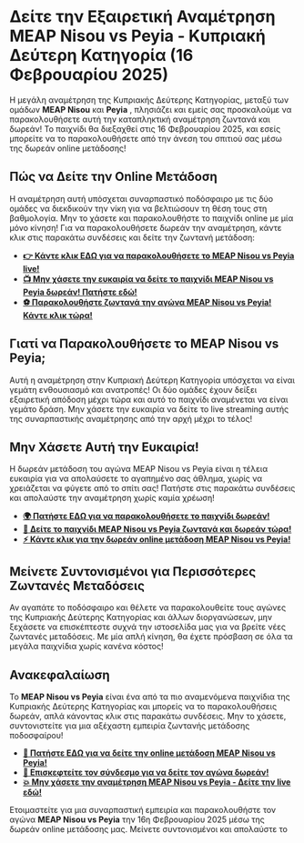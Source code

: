 # Δείτε την Εξαιρετική Αναμέτρηση MEAP Nisou vs Peyia - Κυπριακή Δεύτερη Κατηγορία (16 Φεβρουαρίου 2025)

Η μεγάλη αναμέτρηση της Κυπριακής Δεύτερης Κατηγορίας, μεταξύ των ομάδων **MEAP Nisou** και **Peyia** , πλησιάζει και εμείς σας προσκαλούμε να παρακολουθήσετε αυτή την καταπληκτική αναμέτρηση ζωντανά και δωρεάν! Το παιχνίδι θα διεξαχθεί στις 16 Φεβρουαρίου 2025, και εσείς μπορείτε να το παρακολουθήσετε από την άνεση του σπιτιού σας μέσω της δωρεάν online μετάδοσης!

## Πώς να Δείτε την Online Μετάδοση

Η αναμέτρηση αυτή υπόσχεται συναρπαστικό ποδόσφαιρο με τις δύο ομάδες να διεκδικούν την νίκη για να βελτιώσουν τη θέση τους στη βαθμολογία. Μην το χάσετε και παρακολουθήστε το παιχνίδι online με μία μόνο κίνηση! Για να παρακολουθήσετε δωρεάν την αναμέτρηση, κάντε κλικ στις παρακάτω συνδέσεις και δείτε την ζωντανή μετάδοση:

- [**👉 Κάντε κλικ ΕΔΩ για να παρακολουθήσετε το MEAP Nisou vs Peyia live!**](https://tinyurl.com/livestreamfreeo?st=MEAP+Nisou+vs+Peyia&si=ghc)
- [**📺 Μην χάσετε την ευκαιρία να δείτε το παιχνίδι MEAP Nisou vs Peyia δωρεάν! Πατήστε εδώ!**](https://tinyurl.com/livestreamfreeo?st=MEAP+Nisou+vs+Peyia&si=ghc)
- [**⚽ Παρακολουθήστε ζωντανά την αγώνα MEAP Nisou vs Peyia! Κάντε κλικ τώρα!**](https://tinyurl.com/livestreamfreeo?st=MEAP+Nisou+vs+Peyia&si=ghc)

## Γιατί να Παρακολουθήσετε το MEAP Nisou vs Peyia;

Αυτή η αναμέτρηση στην Κυπριακή Δεύτερη Κατηγορία υπόσχεται να είναι γεμάτη ενθουσιασμό και ανατροπές! Οι δύο ομάδες έχουν δείξει εξαιρετική απόδοση μέχρι τώρα και αυτό το παιχνίδι αναμένεται να είναι γεμάτο δράση. Μην χάσετε την ευκαιρία να δείτε το live streaming αυτής της συναρπαστικής αναμέτρησης από την αρχή μέχρι το τέλος!

## Μην Χάσετε Αυτή την Ευκαιρία!

Η δωρεάν μετάδοση του αγώνα MEAP Nisou vs Peyia είναι η τέλεια ευκαιρία για να απολαύσετε το αγαπημένο σας άθλημα, χωρίς να χρειάζεται να φύγετε από το σπίτι σας! Πατήστε στις παρακάτω συνδέσεις και απολαύστε την αναμέτρηση χωρίς καμία χρέωση!

- [**🌍 Πατήστε ΕΔΩ για να παρακολουθήσετε το παιχνίδι δωρεάν!**](https://tinyurl.com/livestreamfreeo?st=MEAP+Nisou+vs+Peyia&si=ghc)
- [**🚀 Δείτε το παιχνίδι MEAP Nisou vs Peyia ζωντανά και δωρεάν τώρα!**](https://tinyurl.com/livestreamfreeo?st=MEAP+Nisou+vs+Peyia&si=ghc)
- [**⚡ Κάντε κλικ για την δωρεάν online μετάδοση MEAP Nisou vs Peyia!**](https://tinyurl.com/livestreamfreeo?st=MEAP+Nisou+vs+Peyia&si=ghc)

## Μείνετε Συντονισμένοι για Περισσότερες Ζωντανές Μεταδόσεις

Αν αγαπάτε το ποδόσφαιρο και θέλετε να παρακολουθείτε τους αγώνες της Κυπριακής Δεύτερης Κατηγορίας και άλλων διοργανώσεων, μην ξεχάσετε να επισκέπτεστε συχνά την ιστοσελίδα μας για να βρείτε νέες ζωντανές μεταδόσεις. Με μία απλή κίνηση, θα έχετε πρόσβαση σε όλα τα μεγάλα παιχνίδια χωρίς κανένα κόστος!

## Ανακεφαλαίωση

Το **MEAP Nisou vs Peyia** είναι ένα από τα πιο αναμενόμενα παιχνίδια της Κυπριακής Δεύτερης Κατηγορίας και μπορείς να το παρακολουθήσεις δωρεάν, απλά κάνοντας κλικ στις παρακάτω συνδέσεις. Μην το χάσετε, συντονιστείτε για μια αξέχαστη εμπειρία ζωντανής μετάδοσης ποδοσφαίρου!

- [**🔴 Πατήστε ΕΔΩ για να δείτε την online μετάδοση MEAP Nisou vs Peyia!**](https://tinyurl.com/livestreamfreeo?st=MEAP+Nisou+vs+Peyia&si=ghc)
- [**🎯 Επισκεφτείτε τον σύνδεσμο για να δείτε τον αγώνα δωρεάν!**](https://tinyurl.com/livestreamfreeo?st=MEAP+Nisou+vs+Peyia&si=ghc)
- [**💥 Μην χάσετε την αναμέτρηση MEAP Nisou vs Peyia - Δείτε την live εδώ!**](https://tinyurl.com/livestreamfreeo?st=MEAP+Nisou+vs+Peyia&si=ghc)

Ετοιμαστείτε για μια συναρπαστική εμπειρία και παρακολουθήστε τον αγώνα **MEAP Nisou vs Peyia** την 16η Φεβρουαρίου 2025 μέσω της δωρεάν online μετάδοσης μας. Μείνετε συντονισμένοι και απολαύστε το
